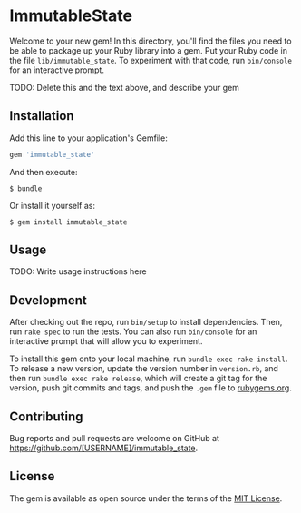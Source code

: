 # ImmutableState

Welcome to your new gem! In this directory, you'll find the files you need to be able to package up your Ruby library into a gem. Put your Ruby code in the file `lib/immutable_state`. To experiment with that code, run `bin/console` for an interactive prompt.

TODO: Delete this and the text above, and describe your gem

## Installation

Add this line to your application's Gemfile:

```ruby
gem 'immutable_state'
```

And then execute:

    $ bundle

Or install it yourself as:

    $ gem install immutable_state

## Usage

TODO: Write usage instructions here

## Development

After checking out the repo, run `bin/setup` to install dependencies. Then, run `rake spec` to run the tests. You can also run `bin/console` for an interactive prompt that will allow you to experiment.

To install this gem onto your local machine, run `bundle exec rake install`. To release a new version, update the version number in `version.rb`, and then run `bundle exec rake release`, which will create a git tag for the version, push git commits and tags, and push the `.gem` file to [rubygems.org](https://rubygems.org).

## Contributing

Bug reports and pull requests are welcome on GitHub at https://github.com/[USERNAME]/immutable_state.


## License

The gem is available as open source under the terms of the [MIT License](http://opensource.org/licenses/MIT).

